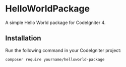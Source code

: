 # HelloWorldPackage

A simple Hello World package for CodeIgniter 4.

## Installation

Run the following command in your CodeIgniter project:

```bash
composer require yourname/helloworld-package
```
